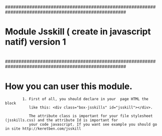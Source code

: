 
#####################################################################################################
#                                                                                                   #
#                   Module Jsskill ( create in javascript natif) version 1                          #
#                                                                                                   #
#####################################################################################################

How you can user this module.
============================

            1. First of all, you should declare in your  page HTML the block
               like this: <div class="box-jsskills" id="jsskill"></div>.

               The attribute class is important for your file stylesheet (jsskills.css) and the attribute Id is important for
               your code javascript. If you want see example you should go in site http://keretben.com/jsskill
        
